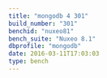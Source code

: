 ```yaml
---
title: "mongodb 4 301"
build_number: "301"
benchid: "nuxeo81"
bench_suite: "Nuxeo 8.1"
dbprofile: "mongodb"
date: 2016-03-11T17:03:03
type: bench
---
```

